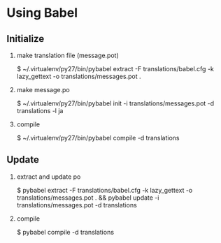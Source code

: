 # Using Babel

## Initialize

1. make translation file (message.pot)

     $ ~/.virtualenv/py27/bin/pybabel extract -F translations/babel.cfg -k lazy_gettext -o translations/messages.pot .

2. make message.po

     $ ~/.virtualenv/py27/bin/pybabel init -i translations/messages.pot -d translations -l ja

3. compile

     $ ~/.virtualenv/py27/bin/pybabel compile -d translations
    
## Update

1. extract and update po

     $ pybabel extract -F translations/babel.cfg -k lazy_gettext -o translations/messages.pot . && pybabel update -i translations/messages.pot -d translations

2. compile

     $ pybabel compile -d translations
